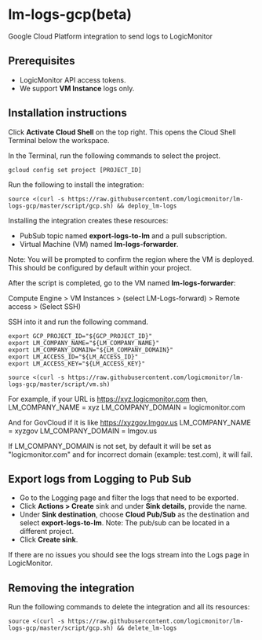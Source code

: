 # lm-logs-gcp(beta)
Google Cloud Platform integration to send logs to LogicMonitor

## Prerequisites

- LogicMonitor API access tokens.
- We support **VM Instance** logs only.

## Installation instructions

Click **Activate Cloud Shell** on the top right. This opens the Cloud Shell Terminal below the workspace. 

In the Terminal, run the following commands to select the project.
``` console
gcloud config set project [PROJECT_ID]
```

Run the following to install the integration:
``` console
source <(curl -s https://raw.githubusercontent.com/logicmonitor/lm-logs-gcp/master/script/gcp.sh) && deploy_lm-logs
```

Installing the integration creates these resources:
- PubSub topic named **export-logs-to-lm** and a pull subscription.
- Virtual Machine (VM) named **lm-logs-forwarder**.

Note: You will be prompted to confirm the region where the VM is deployed. This should be configured by default within your project.

After the script is completed, go to the VM named **lm-logs-forwarder**: 
 
Compute Engine > VM Instances > (select LM-Logs-forward) > Remote access > (Select SSH)

SSH into it and run the following command.

``` console
export GCP_PROJECT_ID="${GCP_PROJECT_ID}"
export LM_COMPANY_NAME="${LM_COMPANY_NAME}"
export LM_COMPANY_DOMAIN="${LM_COMPANY_DOMAIN}"
export LM_ACCESS_ID="${LM_ACCESS_ID}"
export LM_ACCESS_KEY="${LM_ACCESS_KEY}"

source <(curl -s https://raw.githubusercontent.com/logicmonitor/lm-logs-gcp/master/script/vm.sh)
```
For example, if your URL is https://xyz.logicmonitor.com then,
LM_COMPANY_NAME = xyz
LM_COMPANY_DOMAIN = logicmonitor.com

And for GovCloud if it is like https://xyzgov.lmgov.us
LM_COMPANY_NAME = xyzgov
LM_COMPANY_DOMAIN = lmgov.us

If LM_COMPANY_DOMAIN is not set, by default it will be set as "logicmonitor.com" and for incorrect domain (example: test.com), it will fail.

## Export logs from Logging to Pub Sub
- Go to the Logging page and filter the logs that need to be exported.
- Click **Actions > Create** sink and under **Sink details**, provide the name.
- Under **Sink destination**, choose **Cloud Pub/Sub** as the destination and select **export-logs-to-lm**. Note: The pub/sub can be located in a different project.
- Click **Create sink**.

If there are no issues you should see the logs stream into the Logs page in LogicMonitor.

## Removing the integration

Run the following commands to delete the integration and all its resources: 
``` console
source <(curl -s https://raw.githubusercontent.com/logicmonitor/lm-logs-gcp/master/script/gcp.sh) && delete_lm-logs
```